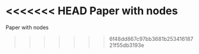 <<<<<<< HEAD
Paper with nodes
=======
Paper with nodes
>>>>>>> 6f48dd867c97bb3681b25341618721f55db3193e
